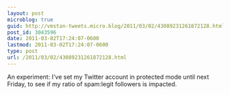 ```yaml
---
layout: post
microblog: true
guid: http://vmstan-tweets.micro.blog/2011/03/02/43089231261872128.html
post_id: 3043596
date: 2011-03-02T17:24:07-0600
lastmod: 2011-03-02T17:24:07-0600
type: post
url: /2011/03/02/43089231261872128.html
---
```

An experiment: I've set my Twitter account in protected mode until next Friday, to see if my ratio of spam:legit followers is impacted.
